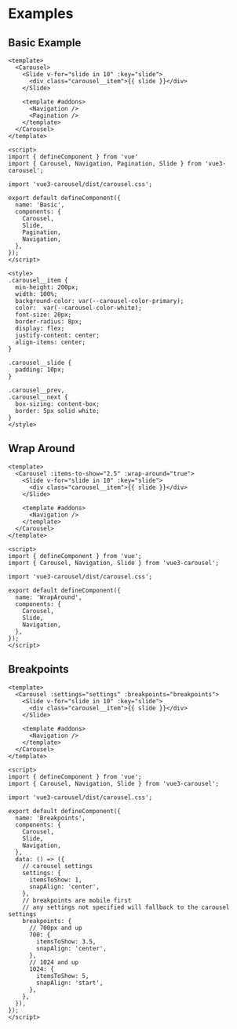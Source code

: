 # Examples

## Basic Example

<ExampleBasic></ExampleBasic>

```vue
<template>
  <Carousel>
    <Slide v-for="slide in 10" :key="slide">
      <div class="carousel__item">{{ slide }}</div>
    </Slide>

    <template #addons>
      <Navigation />
      <Pagination />
    </template>
  </Carousel>
</template>

<script>
import { defineComponent } from 'vue'
import { Carousel, Navigation, Pagination, Slide } from 'vue3-carousel';

import 'vue3-carousel/dist/carousel.css';

export default defineComponent({
  name: 'Basic',
  components: {
    Carousel,
    Slide,
    Pagination,
    Navigation,
  },
});
</script>

<style>
.carousel__item {
  min-height: 200px;
  width: 100%;
  background-color: var(--carousel-color-primary);
  color:  var(--carousel-color-white);
  font-size: 20px;
  border-radius: 8px;
  display: flex;
  justify-content: center;
  align-items: center;
}

.carousel__slide {
  padding: 10px;
}

.carousel__prev,
.carousel__next {
  box-sizing: content-box;
  border: 5px solid white;
}
</style>
```
## Wrap Around

<ExampleWrapAround></ExampleWrapAround>

```vue
<template>
  <Carousel :items-to-show="2.5" :wrap-around="true">
    <Slide v-for="slide in 10" :key="slide">
      <div class="carousel__item">{{ slide }}</div>
    </Slide>

    <template #addons>
      <Navigation />
    </template>
  </Carousel>
</template>

<script>
import { defineComponent } from 'vue';
import { Carousel, Navigation, Slide } from 'vue3-carousel';

import 'vue3-carousel/dist/carousel.css';

export default defineComponent({
  name: 'WrapAround',
  components: {
    Carousel,
    Slide,
    Navigation,
  },
});
</script>
```

## Breakpoints

<ExampleBreakpoints></ExampleBreakpoints>

```vue
<template>
  <Carousel :settings="settings" :breakpoints="breakpoints">
    <Slide v-for="slide in 10" :key="slide">
      <div class="carousel__item">{{ slide }}</div>
    </Slide>

    <template #addons>
      <Navigation />
    </template>
  </Carousel>
</template>

<script>
import { defineComponent } from 'vue';
import { Carousel, Navigation, Slide } from 'vue3-carousel';

import 'vue3-carousel/dist/carousel.css';

export default defineComponent({
  name: 'Breakpoints',
  components: {
    Carousel,
    Slide,
    Navigation,
  },
  data: () => ({
    // carousel settings
    settings: {
      itemsToShow: 1,
      snapAlign: 'center',
    },
    // breakpoints are mobile first
    // any settings not specified will fallback to the carousel settings
    breakpoints: {
      // 700px and up
      700: {
        itemsToShow: 3.5,
        snapAlign: 'center',
      },
      // 1024 and up
      1024: {
        itemsToShow: 5,
        snapAlign: 'start',
      },
    },
  }),
});
</script>
```

<script>
import ExampleBasic from './examples/ExampleBasic.vue';
import ExampleWrapAround from './examples/ExampleWrapAround.vue';
import ExampleBreakpoints from './examples/ExampleBreakpoints.vue';

export default {
  components: {
    ExampleBasic,
    ExampleWrapAround,
    ExampleBreakpoints,
  }
}
</script>

<style>
.carousel__item {
  min-height: 200px;
  width: 100%;
  background-color: var(--carousel-color-primary);
  color:  var(--carousel-color-white);
  font-size: 20px;
  border-radius: 8px;
  display: flex;
  justify-content: center;
  align-items: center;
}

.carousel__slide {
  padding: 10px;
}

.carousel__prev,
.carousel__next {
  box-sizing: content-box;
  border: 5px solid white;
}
</style>
